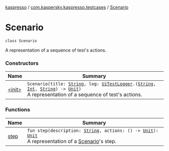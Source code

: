 [kaspresso](../../index.md) / [com.kaspersky.kaspresso.testcases](../index.md) / [Scenario](./index.md)

# Scenario

`class Scenario`

A representation of a sequence of test's actions.

### Constructors

| Name | Summary |
|---|---|
| [&lt;init&gt;](-init-.md) | `Scenario(title: `[`String`](https://kotlinlang.org/api/latest/jvm/stdlib/kotlin/-string/index.html)`, log: `[`UiTestLogger`](../../com.kaspersky.kaspresso.logger/-ui-test-logger/index.md)`.(`[`String`](https://kotlinlang.org/api/latest/jvm/stdlib/kotlin/-string/index.html)`, `[`Int`](https://kotlinlang.org/api/latest/jvm/stdlib/kotlin/-int/index.html)`, `[`String`](https://kotlinlang.org/api/latest/jvm/stdlib/kotlin/-string/index.html)`) -> `[`Unit`](https://kotlinlang.org/api/latest/jvm/stdlib/kotlin/-unit/index.html)`)`<br>A representation of a sequence of test's actions. |

### Functions

| Name | Summary |
|---|---|
| [step](step.md) | `fun step(description: `[`String`](https://kotlinlang.org/api/latest/jvm/stdlib/kotlin/-string/index.html)`, actions: () -> `[`Unit`](https://kotlinlang.org/api/latest/jvm/stdlib/kotlin/-unit/index.html)`): `[`Unit`](https://kotlinlang.org/api/latest/jvm/stdlib/kotlin/-unit/index.html)<br>A representation of a [Scenario](./index.md)'s step. |

